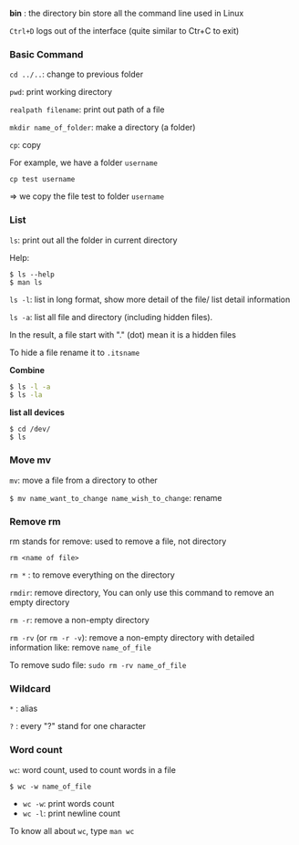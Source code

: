 **bin** : the directory bin store all the command line used in Linux

``Ctrl+D`` logs out of the interface (quite similar to Ctr+C to exit)

### Basic Command

``cd ../..``: change to previous folder

``pwd``: print working directory

``realpath filename``: print out path of a file

``mkdir name_of_folder``: make a directory (a folder)

``cp``: copy

For example, we have a folder ``username``

``cp test username``

=> we copy the file test to folder ``username``

### List

``ls``: print out all the folder in current directory

Help: 

```shell
$ ls --help
$ man ls
```

``ls -l``: list in long format, show more detail of the file/ list detail information

``ls -a``: list all file and directory (including hidden files).

In the result, a file start with "." (dot) mean it is a hidden files

To hide a file rename it to ``.itsname``

**Combine**

```bash
$ ls -l -a
$ ls -la
```

**list all devices**

```shell
$ cd /dev/
$ ls
```

### Move mv

``mv``: move a file from a directory to other

``$ mv name_want_to_change name_wish_to_change``: rename

### Remove rm

rm stands for remove: used to remove a file, not directory

``rm <name of file>``

``rm *`` : to remove everything on the directory

``rmdir``: remove directory, You can only use this command to remove an empty directory

``rm -r``: remove a non-empty directory

``rm -rv`` (or ``rm -r -v``): remove a non-empty directory with detailed information like: remove ``name_of_file``

To remove sudo file: ``sudo rm -rv name_of_file``

### Wildcard

``*`` : alias

``?`` : every "?" stand for one character

### Word count

``wc``: word count, used to count words in a file

```shell
$ wc -w name_of_file
```

* ``wc -w``: print words count
* ``wc -l``: print newline count

To know all about ``wc``, type ``man wc``
